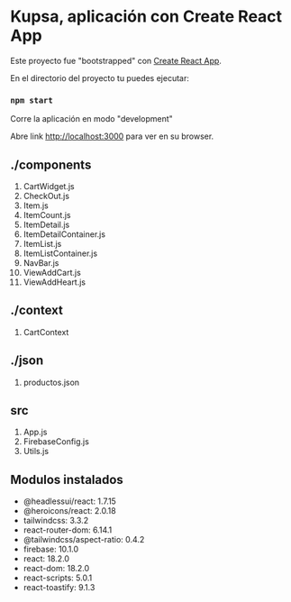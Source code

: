 # Kupsa, aplicación con Create React App

Este proyecto fue "bootstrapped" con [Create React App](https://github.com/facebook/create-react-app).

En el directorio del proyecto tu puedes ejecutar:

### `npm start` 

Corre la aplicación en modo "development"

Abre link [http://localhost:3000](http://localhost:3000) para ver en su browser.

## ./components 
1. CartWidget.js
2. CheckOut.js
3. Item.js
4. ItemCount.js
5. ItemDetail.js
6. ItemDetailContainer.js
7. ItemList.js
8. ItemListContainer.js
9. NavBar.js
10. ViewAddCart.js
11. ViewAddHeart.js

## ./context
1. CartContext

## ./json
1. productos.json

## src
1. App.js
2. FirebaseConfig.js
3. Utils.js

## Modulos instalados
* @headlessui/react: 1.7.15
* @heroicons/react: 2.0.18
* tailwindcss: 3.3.2
* react-router-dom: 6.14.1
* @tailwindcss/aspect-ratio: 0.4.2
* firebase: 10.1.0
* react: 18.2.0
* react-dom: 18.2.0
* react-scripts: 5.0.1
* react-toastify: 9.1.3